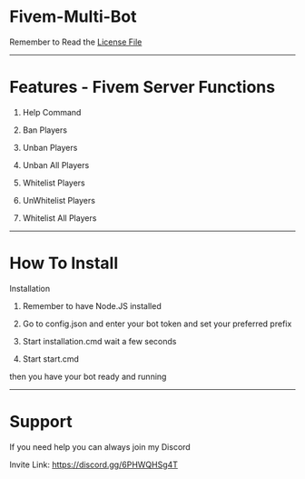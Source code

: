 # Fivem-Multi-Bot

Remember to Read the [License File](https://github.com/Nolfi24/Fivem-Multi-Bot/blob/main/LICENSE)

---

# Features - Fivem Server Functions

1. Help Command

2. Ban Players

3. Unban Players

4. Unban All Players

5. Whitelist Players

6. UnWhitelist Players

7. Whitelist All Players

---

# How To Install

Installation

1. Remember to have Node.JS installed

2. Go to config.json and enter your bot token and set your preferred prefix

3. Start installation.cmd wait a few seconds

4. Start start.cmd

then you have your bot ready and running

---

# Support

If you need help you can always join my Discord

Invite Link: https://discord.gg/6PHWQHSg4T